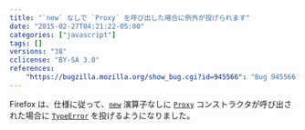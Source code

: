 ```yaml
---
title: "`new` なしで `Proxy` を呼び出した場合に例外が投げられます"
date: "2015-02-27T04:21:22-05:00"
categories: ["javascript"]
tags: []
versions: "38"
cclicense: "BY-SA 3.0"
references:
    "https://bugzilla.mozilla.org/show_bug.cgi?id=945566": "Bug 945566 – ES6 Proxies: calling Proxy() without `new` keyword -> TypeError"
---
```

Firefox は、仕様に従って、[`new`](https://developer.mozilla.org/ja/docs/Web/JavaScript/Reference/Operators/new) 演算子なしに [`Proxy`](https://developer.mozilla.org/ja/docs/Web/JavaScript/Reference/Global_Objects/Proxy) コンストラクタが呼び出された場合に [`TypeError`](https://developer.mozilla.org/ja/docs/Web/JavaScript/Reference/Global_Objects/TypeError) を投げるようになりました。
